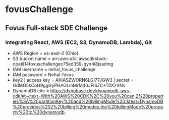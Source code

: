 # fovusChallenge
## Fovus Full-stack SDE Challenge
### Integrating React, AWS (EC2, S3, DynamoDB, Lambda), Git

- AWS Region = us-east-2 (Ohio)
- S3 bucket name = arn:aws:s3:::awscdkstack-npatil14fovuschallengec75ed359-qyn4i8jxadmg
- IAM username = nehal_fovus_challenge
- IAM password = Nehal-fovus
- key2 | access key = AKIASZWORN6LGI77JGW3 | secret = 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
- DynamoDB cite = https://dynobase.dev/dynamodb-aws-cdk/#:~:text=With%20AWS%20CDK%2C%20you%20can,2%20properties%3A%20partitionKey%20and%20billingMode%20.&text=DynamoDB%20provides%202%20billing%20modes,the%20billingMode%20property%20to%20dynamodb.
